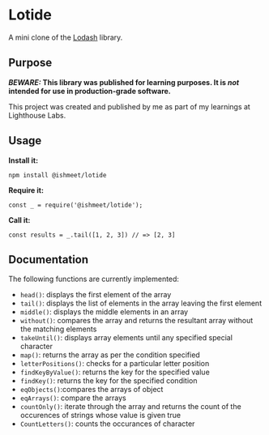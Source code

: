 # Lotide

A mini clone of the [Lodash](https://lodash.com) library.

## Purpose

**_BEWARE:_ This library was published for learning purposes. It is _not_ intended for use in production-grade software.**

This project was created and published by me as part of my learnings at Lighthouse Labs. 

## Usage

**Install it:**

`npm install @ishmeet/lotide`

**Require it:**

`const _ = require('@ishmeet/lotide');`

**Call it:**

`const results = _.tail([1, 2, 3]) // => [2, 3]`

## Documentation

The following functions are currently implemented:

* `head()`: displays the first element of the array
* `tail()`: displays the list of elements in the array leaving the first element
* `middle()`: displays the middle elements in an array
* `without()`: compares the array and returns the resultant array without the matching elements
* `takeUntil()`: displays array elements until any specified special character
* `map()`: returns the array as per the condition specified
* `letterPositions()`: checks for a particular letter position
* `findKeyByValue()`: returns the key for the specified value
* `findKey()`: returns the key for the specified condition
* `eqObjects()`:compares the arrays of object
* `eqArrays()`: compare the arrays
* `countOnly()`: iterate through the array and returns the count of the occurences of strings whose value is given true
* `CountLetters()`: counts the occurances of character  



